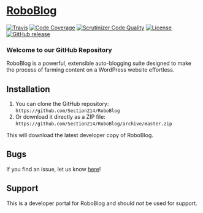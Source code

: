 # [RoboBlog](http://section214.com) #

[![Travis](https://img.shields.io/travis/Section214/RoboBlog.svg)](https://travis-ci.org/Section214/RoboBlog) [![Code Coverage](https://scrutinizer-ci.com/g/Section214/RoboBlog/badges/coverage.png?b=master)](https://scrutinizer-ci.com/g/Section214/RoboBlog/?branch=master) [![Scrutinizer Code Quality](https://scrutinizer-ci.com/g/Section214/RoboBlog/badges/quality-score.png?b=master)](https://scrutinizer-ci.com/g/Section214/RoboBlog/?branch=master) [![License](https://img.shields.io/badge/license-GPL--2.0%2B-red.svg)](https://github.com/Section214/RoboBlog/blob/master/license.txt) [![GitHub release](https://img.shields.io/github/release/Section214/RoboBlog.svg)](https://github.com/Section214/RoboBlog/releases)

### Welcome to our GitHub Repository

RoboBlog is a powerful, extensible auto-blogging suite designed to make the process of farming content on a WordPress website effortless.

## Installation ##

1. You can clone the GitHub repository: `https://github.com/Section214/RoboBlog`
2. Or download it directly as a ZIP file: `https://github.com/Section214/RoboBlog/archive/master.zip`

This will download the latest developer copy of RoboBlog.

## Bugs ##

If you find an issue, let us know [here](https://github.com/Section214/RoboBlog/issues?state=open)!

## Support ##

This is a developer portal for RoboBlog and should _not_ be used for support.
